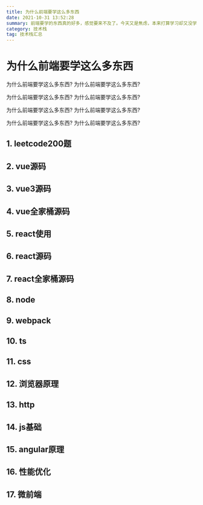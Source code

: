 ```yaml
---
title: 为什么前端要学这么多东西
date: 2021-10-31 13:52:28
summary: 前端要学的东西真的好多，感觉要来不及了。今天又是焦虑，本来打算学习却又没学习的一天。
category: 技术栈
tag: 技术栈汇总
---
```


# 为什么前端要学这么多东西

为什么前端要学这么多东西? 为什么前端要学这么多东西?

为什么前端要学这么多东西? 为什么前端要学这么多东西?

为什么前端要学这么多东西? 为什么前端要学这么多东西?

为什么前端要学这么多东西? 为什么前端要学这么多东西?

## 1. leetcode200题

## 2. vue源码

## 3. vue3源码

## 4. vue全家桶源码

## 5. react使用

## 6. react源码

## 7. react全家桶源码

## 8. node

## 9. webpack

## 10. ts

## 11. css

## 12. 浏览器原理

## 13. http

## 14. js基础

## 15. angular原理

## 16. 性能优化

## 17. 微前端
